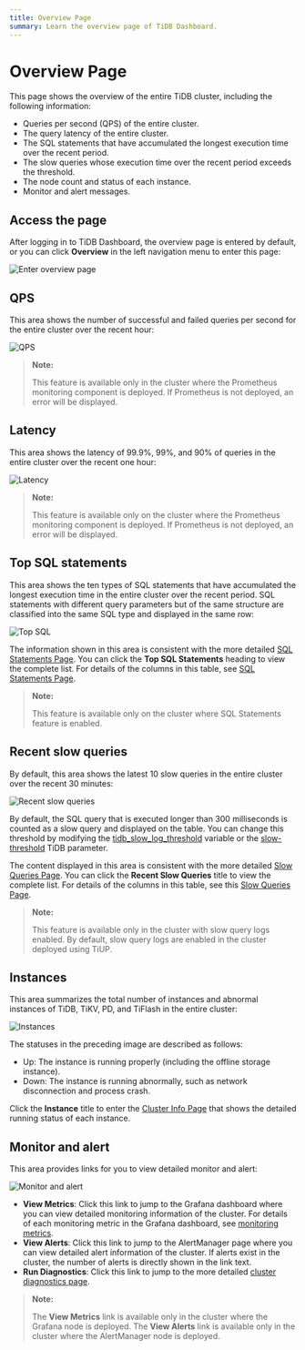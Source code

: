 ```yaml
---
title: Overview Page
summary: Learn the overview page of TiDB Dashboard.
---
```


# Overview Page

This page shows the overview of the entire TiDB cluster, including the following information:

- Queries per second (QPS) of the entire cluster.
- The query latency of the entire cluster.
- The SQL statements that have accumulated the longest execution time over the recent period.
- The slow queries whose execution time over the recent period exceeds the threshold.
- The node count and status of each instance.
- Monitor and alert messages.

## Access the page

After logging in to TiDB Dashboard, the overview page is entered by default, or you can click **Overview** in the left navigation menu to enter this page:

![Enter overview page](/media/dashboard/dashboard-overview-access-v650.png)

## QPS

This area shows the number of successful and failed queries per second for the entire cluster over the recent hour:

![QPS](/media/dashboard/dashboard-overview-qps.png)

> **Note:**
>
> This feature is available only in the cluster where the Prometheus monitoring component is deployed. If Prometheus is not deployed, an error will be displayed.

## Latency

This area shows the latency of 99.9%, 99%, and 90% of queries in the entire cluster over the recent one hour:

![Latency](/media/dashboard/dashboard-overview-latency.png)

> **Note:**
>
> This feature is available only on the cluster where the Prometheus monitoring component is deployed. If Prometheus is not deployed, an error will be displayed.

## Top SQL statements

This area shows the ten types of SQL statements that have accumulated the longest execution time in the entire cluster over the recent period. SQL statements with different query parameters but of the same structure are classified into the same SQL type and displayed in the same row:

![Top SQL](/media/dashboard/dashboard-overview-top-statements.png)

The information shown in this area is consistent with the more detailed [SQL Statements Page](/dashboard/dashboard-statement-list.md). You can click the **Top SQL Statements** heading to view the complete list. For details of the columns in this table, see [SQL Statements Page](/dashboard/dashboard-statement-list.md).

> **Note:**
>
> This feature is available only on the cluster where SQL Statements feature is enabled.

## Recent slow queries

By default, this area shows the latest 10 slow queries in the entire cluster over the recent 30 minutes:

![Recent slow queries](/media/dashboard/dashboard-overview-slow-query.png)

By default, the SQL query that is executed longer than 300 milliseconds is counted as a slow query and displayed on the table. You can change this threshold by modifying the [tidb_slow_log_threshold](/system-variables.md#tidb_slow_log_threshold) variable or the [slow-threshold](/tidb-configuration-file.md#slow-threshold) TiDB parameter.

The content displayed in this area is consistent with the more detailed [Slow Queries Page](/dashboard/dashboard-slow-query.md). You can click the **Recent Slow Queries** title to view the complete list. For details of the columns in this table, see this [Slow Queries Page](/dashboard/dashboard-slow-query.md).

> **Note:**
>
> This feature is available only in the cluster with slow query logs enabled. By default, slow query logs are enabled in the cluster deployed using TiUP.

## Instances

This area summarizes the total number of instances and abnormal instances of TiDB, TiKV, PD, and TiFlash in the entire cluster:

![Instances](/media/dashboard/dashboard-overview-instances.png)

The statuses in the preceding image are described as follows:

- Up: The instance is running properly (including the offline storage instance).
- Down: The instance is running abnormally, such as network disconnection and process crash.

Click the **Instance** title to enter the [Cluster Info Page](/dashboard/dashboard-cluster-info.md) that shows the detailed running status of each instance.

## Monitor and alert

This area provides links for you to view detailed monitor and alert:

![Monitor and alert](/media/dashboard/dashboard-overview-monitor.png)

- **View Metrics**: Click this link to jump to the Grafana dashboard where you can view detailed monitoring information of the cluster. For details of each monitoring metric in the Grafana dashboard, see [monitoring metrics](/grafana-overview-dashboard.md).
- **View Alerts**: Click this link to jump to the AlertManager page where you can view detailed alert information of the cluster. If alerts exist in the cluster, the number of alerts is directly shown in the link text.
- **Run Diagnostics**: Click this link to jump to the more detailed [cluster diagnostics page](/dashboard/dashboard-diagnostics-access.md).

> **Note:**
>
> The **View Metrics** link is available only in the cluster where the Grafana node is deployed. The **View Alerts** link is available only in the cluster where the AlertManager node is deployed.
